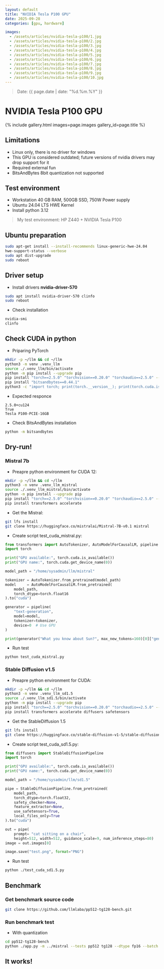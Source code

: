 ```yaml
---
layout: default
title: "NVIDIA Tesla P100 GPU"
date: 2025-09-28
categories: [gpu, hardware]

images:
  - /assets/articles/nvidia-tesla-p100/1.jpg
  - /assets/articles/nvidia-tesla-p100/2.jpg
  - /assets/articles/nvidia-tesla-p100/3.jpg
  - /assets/articles/nvidia-tesla-p100/4.jpg
  - /assets/articles/nvidia-tesla-p100/5.jpg
  - /assets/articles/nvidia-tesla-p100/6.jpg
  - /assets/articles/nvidia-tesla-p100/7.jpg
  - /assets/articles/nvidia-tesla-p100/8.jpg
  - /assets/articles/nvidia-tesla-p100/9.jpg
  - /assets/articles/nvidia-tesla-p100/10.jpg
---
```

> Date: {{ page.date | date: "%d.%m.%Y" }}  

# NVIDIA Tesla P100 GPU 

{% include gallery.html images=page.images gallery_id=page.title %}

## Limitations
- Linux only, there is no driver for windows
- This GPU is considered outdated; future versions of nvidia drivers may drop support for it
- Required external fun
- BitsAndBytes 8bit quantization not supported

## Test environment 
- Workstation 40 GB RAM, 500GB SSD, 750W Power supply 
- Ubuntu 24.04 LTS HWE Kernel
- Install python 3.12

> My test environment: HP Z440 + NVIDIA Tesla P100

## Ubuntu preparation

```bash
sudo apt-get install --install-recommends linux-generic-hwe-24.04
hwe-support-status --verbose
sudo apt dist-upgrade
sudo reboot
```

## Driver setup
- Install drivers **nvidia-driver-570**

```bash
sudo apt install nvidia-driver-570 clinfo
sudo reboot
```
- Check installation

```bash
nvidia-smi
clinfo
```

## Check CUDA in python
- Priparing PyTorch

```bash
mkdir -p ~/llm && cd ~/llm
python3 -m venv .venv_llm
source ./.venv_llm/bin/activate
python -m pip install --upgrade pip
pip install "torch==2.5.0" "torchvision==0.20.0" "torchaudio==2.5.0" --index-url https://download.pytorch.org/whl/cu124
pip install "bitsandbytes==0.44.1"
python3 -c "import torch; print(torch.__version__); print(torch.cuda.is_available());print(torch.cuda.get_device_name(0));"
```
- Expected responce

```
2.5.0+cu124
True
Tesla P100-PCIE-16GB
```
- Check BitsAndBytes installation

```bash
python -m bitsandbytes
```

## Dry-run!

### Mistral 7b

- Preapre python environment for CUDA 12:

```bash
mkdir -p ~/llm && cd ~/llm
python3 -m venv .venv_llm_mistral
source ./.venv_llm_mistral/bin/activate
python -m pip install --upgrade pip
pip install "torch==2.5.0" "torchvision==0.20.0" "torchaudio==2.5.0" --index-url https://download.pytorch.org/whl/cu124
pip install transformers accelerate
```
- Get the Mistral:

```bash
git lfs install
git clone https://huggingface.co/mistralai/Mistral-7B-v0.1 mistral
```

- Create script test_cuda_mistral.py:

```python
from transformers import AutoTokenizer, AutoModelForCausalLM, pipeline
import torch

print("GPU available:", torch.cuda.is_available())
print("GPU name:", torch.cuda.get_device_name(0))

model_path = "/home/sysadmin/llm/mistral"

tokenizer = AutoTokenizer.from_pretrained(model_path)
model     = AutoModelForCausalLM.from_pretrained(
    model_path,
    torch_dtype=torch.float16
).to("cuda")

generator = pipeline(
    "text-generation",
    model=model,
    tokenizer=tokenizer,
    device=0  # Use GPU
)

print(generator("What you know about Sun?", max_new_tokens=160)[0]["generated_text"])
```
- Run test

```bash
python test_cuda_mistral.py
```

### Stable Diffusion v1.5

- Preapre python environment for CUDA:

```bash
mkdir -p ~/llm && cd ~/llm
python3 -m venv .venv_llm_sd1.5
source ./.venv_llm_sd1.5/bin/activate
python -m pip install --upgrade pip
pip install "torch==2.5.0" "torchvision==0.20.0" "torchaudio==2.5.0" --index-url https://download.pytorch.org/whl/cu124
pip install transformers accelerate diffusers safetensors
```
- Get the StableDiffusion 1.5

```bash
git lfs install
git clone https://huggingface.co/stable-diffusion-v1-5/stable-diffusion-v1-5 sd1.5
```
- Create script test_cuda_sd1.5.py:

```python
from diffusers import StableDiffusionPipeline
import torch

print("GPU available:", torch.cuda.is_available())
print("GPU name:", torch.cuda.get_device_name(0))

model_path = "/home/sysadmin/llm/sd1.5"

pipe = StableDiffusionPipeline.from_pretrained(
    model_path,
    torch_dtype=torch.float32,
    safety_checker=None,
    feature_extractor=None,
    use_safetensors=True,
    local_files_only=True
).to("cuda")

out = pipe(
    prompt= "cat sitting on a chair",
    height=512, width=512, guidance_scale=9, num_inference_steps=80)
image = out.images[0]

image.save("test.png", format="PNG")
```
- Run test

```bash
python ./test_cuda_sd1.5.py
```

## Benchmark

### Get benchmark source code

```bash
git clone https://github.com/llmlaba/pp512-tg128-bench.git
```

### Run benchmark test
- With quantization

```bash
cd pp512-tg128-bench
python ./app.py -m ../mistral --tests pp512 tg128 --dtype fp16 --batch 1 --attn sdpa --warmup 3 --iters 10 --ubatch 128 --quant 4bit
```

## It works!

